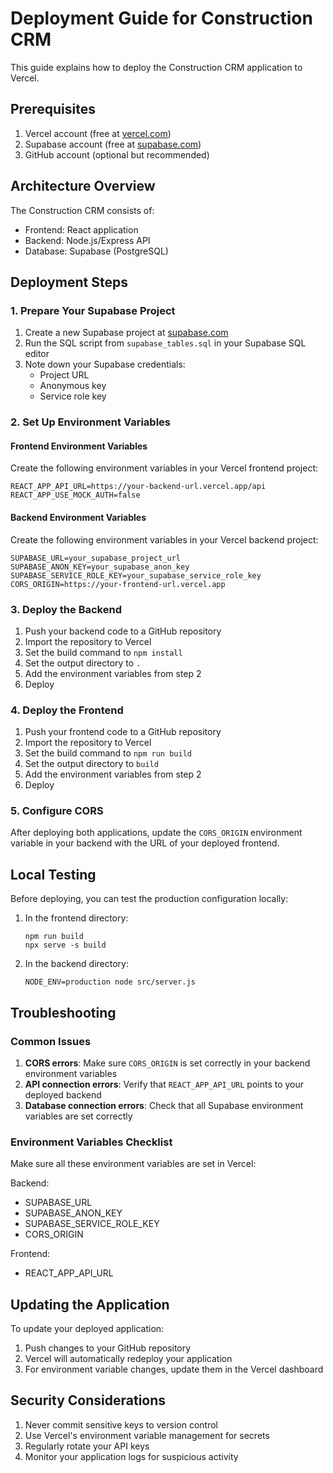 # Deployment Guide for Construction CRM

This guide explains how to deploy the Construction CRM application to Vercel.

## Prerequisites

1. Vercel account (free at [vercel.com](https://vercel.com))
2. Supabase account (free at [supabase.com](https://supabase.com))
3. GitHub account (optional but recommended)

## Architecture Overview

The Construction CRM consists of:
- Frontend: React application
- Backend: Node.js/Express API
- Database: Supabase (PostgreSQL)

## Deployment Steps

### 1. Prepare Your Supabase Project

1. Create a new Supabase project at [supabase.com](https://supabase.com)
2. Run the SQL script from `supabase_tables.sql` in your Supabase SQL editor
3. Note down your Supabase credentials:
   - Project URL
   - Anonymous key
   - Service role key

### 2. Set Up Environment Variables

#### Frontend Environment Variables
Create the following environment variables in your Vercel frontend project:
```
REACT_APP_API_URL=https://your-backend-url.vercel.app/api
REACT_APP_USE_MOCK_AUTH=false
```

#### Backend Environment Variables
Create the following environment variables in your Vercel backend project:
```
SUPABASE_URL=your_supabase_project_url
SUPABASE_ANON_KEY=your_supabase_anon_key
SUPABASE_SERVICE_ROLE_KEY=your_supabase_service_role_key
CORS_ORIGIN=https://your-frontend-url.vercel.app
```

### 3. Deploy the Backend

1. Push your backend code to a GitHub repository
2. Import the repository to Vercel
3. Set the build command to `npm install`
4. Set the output directory to `.`
5. Add the environment variables from step 2
6. Deploy

### 4. Deploy the Frontend

1. Push your frontend code to a GitHub repository
2. Import the repository to Vercel
3. Set the build command to `npm run build`
4. Set the output directory to `build`
5. Add the environment variables from step 2
6. Deploy

### 5. Configure CORS

After deploying both applications, update the `CORS_ORIGIN` environment variable in your backend with the URL of your deployed frontend.

## Local Testing

Before deploying, you can test the production configuration locally:

1. In the frontend directory:
   ```
   npm run build
   npx serve -s build
   ```

2. In the backend directory:
   ```
   NODE_ENV=production node src/server.js
   ```

## Troubleshooting

### Common Issues

1. **CORS errors**: Make sure `CORS_ORIGIN` is set correctly in your backend environment variables
2. **API connection errors**: Verify that `REACT_APP_API_URL` points to your deployed backend
3. **Database connection errors**: Check that all Supabase environment variables are set correctly

### Environment Variables Checklist

Make sure all these environment variables are set in Vercel:

Backend:
- SUPABASE_URL
- SUPABASE_ANON_KEY
- SUPABASE_SERVICE_ROLE_KEY
- CORS_ORIGIN

Frontend:
- REACT_APP_API_URL

## Updating the Application

To update your deployed application:

1. Push changes to your GitHub repository
2. Vercel will automatically redeploy your application
3. For environment variable changes, update them in the Vercel dashboard

## Security Considerations

1. Never commit sensitive keys to version control
2. Use Vercel's environment variable management for secrets
3. Regularly rotate your API keys
4. Monitor your application logs for suspicious activity